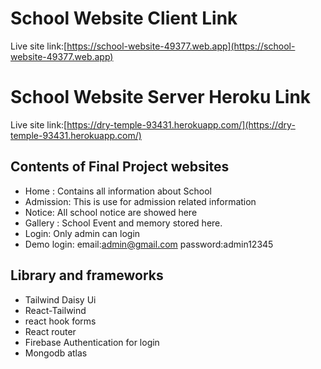 # School Website Client Link
Live site link:[https://school-website-49377.web.app](https://school-website-49377.web.app)
# School Website Server Heroku Link
Live site link:[https://dry-temple-93431.herokuapp.com/](https://dry-temple-93431.herokuapp.com/)

## Contents of Final Project websites
- Home : Contains all information about School
- Admission: This is use for admission related information 
- Notice: All school notice are showed here
- Gallery : School Event and memory stored here.
- Login: Only admin can login
- Demo login: email:admin@gmail.com password:admin12345

## Library and frameworks
- Tailwind Daisy Ui
- React-Tailwind
- react hook forms
- React router
- Firebase Authentication for login 
- Mongodb atlas
